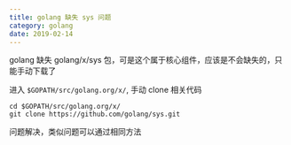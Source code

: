 ```yaml
---
title: golang 缺失 sys 问题
category: golang
date: 2019-02-14
---
```


golang 缺失 golang/x/sys 包，可是这个属于核心组件，应该是不会缺失的，只能手动下载了

进入 `$GOPATH/src/golang.org/x/`, 手动 clone 相关代码

```shell
cd $GOPATH/src/golang.org/x/
git clone https://github.com/golang/sys.git
```

问题解决，类似问题可以通过相同方法
